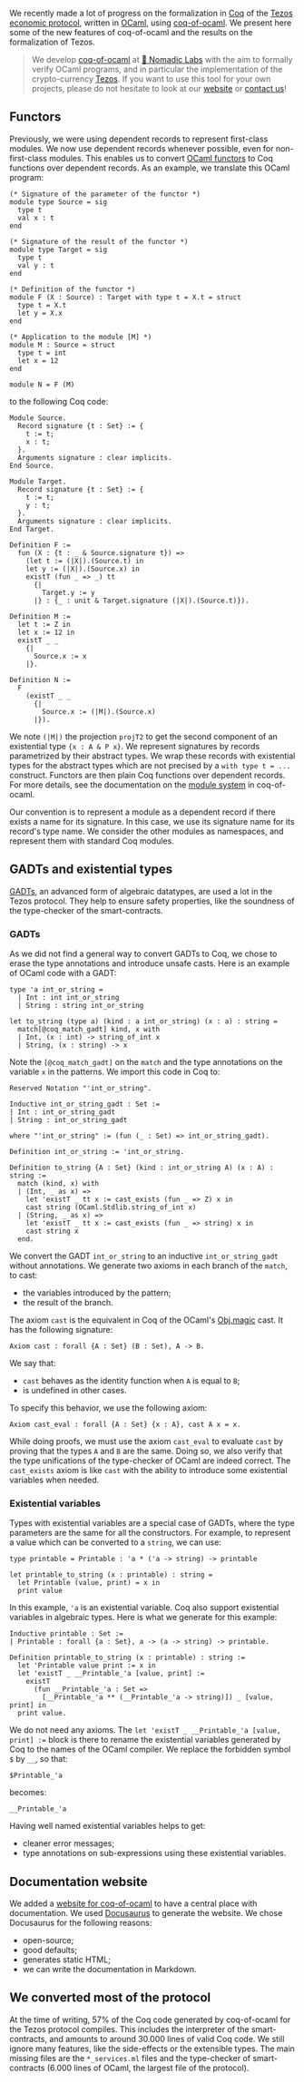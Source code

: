 We recently made a lot of progress on the formalization in [Coq](https://coq.inria.fr/) of the [Tezos economic protocol](https://gitlab.com/tezos/tezos/-/tree/master/src/proto_alpha/lib_protocol), written in [OCaml](https://ocaml.org/), using [coq-of-ocaml](https://clarus.github.io/coq-of-ocaml/). We present here some of the new features of coq-of-ocaml and the results on the formalization of Tezos.

> We develop [coq-of-ocaml]((https://clarus.github.io/coq-of-ocaml/)) at [🐙 Nomadic Labs](https://www.nomadic-labs.com/) with the aim to formally verify OCaml programs, and in particular the implementation of the crypto-currency [Tezos](https://tezos.com/). If you want to use this tool for your own projects, please do not hesitate to look at our [website](https://clarus.github.io/coq-of-ocaml/) or [contact us](mailto:contact@nomadic-labs.com)!

## Functors
Previously, we were using dependent records to represent first-class modules. We now use dependent records whenever possible, even for non-first-class modules. This enables us to convert [OCaml functors](https://dev.realworldocaml.org/functors.html) to Coq functions over dependent records. As an example, we translate this OCaml program:

    (* Signature of the parameter of the functor *)
    module type Source = sig
      type t
      val x : t
    end

    (* Signature of the result of the functor *)
    module type Target = sig
      type t
      val y : t
    end

    (* Definition of the functor *)
    module F (X : Source) : Target with type t = X.t = struct
      type t = X.t
      let y = X.x
    end

    (* Application to the module [M] *)
    module M : Source = struct
      type t = int
      let x = 12
    end

    module N = F (M)

to the following Coq code:

    Module Source.
      Record signature {t : Set} := {
        t := t;
        x : t;
      }.
      Arguments signature : clear implicits.
    End Source.

    Module Target.
      Record signature {t : Set} := {
        t := t;
        y : t;
      }.
      Arguments signature : clear implicits.
    End Target.

    Definition F :=
      fun (X : {t : _ & Source.signature t}) =>
        (let t := (|X|).(Source.t) in
        let y := (|X|).(Source.x) in
        existT (fun _ => _) tt
          {|
            Target.y := y
          |} : {_ : unit & Target.signature (|X|).(Source.t)}).

    Definition M :=
      let t := Z in
      let x := 12 in
      existT _ _
        {|
          Source.x := x
        |}.

    Definition N :=
      F
        (existT _ _
          {|
            Source.x := (|M|).(Source.x)
          |}).

We note `(|M|)` the projection `projT2` to get the second component of an existential type `{x : A & P x}`. We represent signatures by records parametrized by their abstract types. We wrap these records with existential types for the abstract types which are not precised by a `with type t = ...` construct. Functors are then plain Coq functions over dependent records. For more details, see the documentation on the [module system](https://clarus.github.io/coq-of-ocaml/docs/module-system) in coq-of-ocaml.

Our convention is to represent a module as a dependent record if there exists a name for its signature. In this case, we use its signature name for its record's type name. We consider the other modules as namespaces, and represent them with standard Coq modules.

## GADTs and existential types
[GADTs](https://caml.inria.fr/pub/docs/manual-ocaml/manual033.html), an advanced form of algebraic datatypes, are used a lot in the Tezos protocol. They help to ensure safety properties, like the soundness of the type-checker of the smart-contracts.

### GADTs
As we did not find a general way to convert GADTs to Coq, we chose to erase the type annotations and introduce unsafe casts. Here is an example of OCaml code with a GADT:

    type 'a int_or_string =
      | Int : int int_or_string
      | String : string int_or_string

    let to_string (type a) (kind : a int_or_string) (x : a) : string =
      match[@coq_match_gadt] kind, x with
      | Int, (x : int) -> string_of_int x
      | String, (x : string) -> x

Note the `[@coq_match_gadt]` on the `match` and the type annotations on the variable `x` in the patterns. We import this code in Coq to:

    Reserved Notation "'int_or_string".

    Inductive int_or_string_gadt : Set :=
    | Int : int_or_string_gadt
    | String : int_or_string_gadt

    where "'int_or_string" := (fun (_ : Set) => int_or_string_gadt).

    Definition int_or_string := 'int_or_string.

    Definition to_string {A : Set} (kind : int_or_string A) (x : A) : string :=
      match (kind, x) with
      | (Int, _ as x) =>
        let 'existT _ tt x := cast_exists (fun _ => Z) x in
        cast string (OCaml.Stdlib.string_of_int x)
      | (String, _ as x) =>
        let 'existT _ tt x := cast_exists (fun _ => string) x in
        cast string x
      end.

We convert the GADT `int_or_string` to an inductive `int_or_string_gadt` without annotations. We generate two axioms in each branch of the `match`, to cast:

* the variables introduced by the pattern;
* the result of the branch.

The axiom `cast` is the equivalent in Coq of the OCaml's [Obj.magic](https://caml.inria.fr/pub/docs/manual-ocaml/libref/Obj.html) cast. It has the following signature:

    Axiom cast : forall {A : Set} (B : Set), A -> B.

We say that:

* `cast` behaves as the identity function when `A` is equal to `B`;
* is undefined in other cases.

To specify this behavior, we use the following axiom:

    Axiom cast_eval : forall {A : Set} {x : A}, cast A x = x.

While doing proofs, we must use the axiom `cast_eval` to evaluate `cast` by proving that the types `A` and `B` are the same. Doing so, we also verify that the type unifications of the type-checker of OCaml are indeed correct. The `cast_exists` axiom is like `cast` with the ability to introduce some existential variables when needed.

### Existential variables
Types with existential variables are a special case of GADTs, where the type parameters are the same for all the constructors. For example, to represent a value which can be converted to a `string`, we can use:

    type printable = Printable : 'a * ('a -> string) -> printable

    let printable_to_string (x : printable) : string =
      let Printable (value, print) = x in
      print value

In this example, `'a` is an existential variable. Coq also support existential variables in algebraic types. Here is what we generate for this example:

    Inductive printable : Set :=
    | Printable : forall {a : Set}, a -> (a -> string) -> printable.

    Definition printable_to_string (x : printable) : string :=
      let 'Printable value print := x in
      let 'existT _ __Printable_'a [value, print] :=
        existT
          (fun __Printable_'a : Set =>
            [__Printable_'a ** (__Printable_'a -> string)]) _ [value, print] in
      print value.

We do not need any axioms. The `let 'existT _ __Printable_'a [value, print] :=` block is there to rename the existential variables generated by Coq to the names of the OCaml compiler. We replace the forbidden symbol `$` by `__`, so that:

    $Printable_'a

becomes:

    __Printable_'a

Having well named existential variables helps to get:

* cleaner error messages;
* type annotations on sub-expressions using these existential variables.

## Documentation website
We added a [website for coq-of-ocaml](https://clarus.github.io/coq-of-ocaml/) to have a central place with documentation. We used [Docusaurus](https://docusaurus.io/) to generate the website. We chose Docusaurus for the following reasons:

* open-source;
* good defaults;
* generates static HTML;
* we can write the documentation in Markdown.

## We converted most of the protocol
At the time of writing, 57% of the Coq code generated by coq-of-ocaml for the Tezos protocol compiles. This includes the interpreter of the smart-contracts, and amounts to around 30.000 lines of valid Coq code. We still ignore many features, like the side-effects or the extensible types. The main missing files are the `*_services.ml` files and the type-checker of smart-contracts (6.000 lines of OCaml, the largest file of the protocol).
